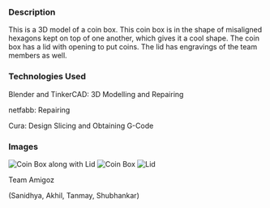 ### Description
This is a 3D model of a coin box. This coin box is in the shape of misaligned hexagons kept on top of one another, which gives it a cool shape. The coin box has a lid with opening to put coins. The lid has engravings of the team members as well.

### Technologies Used
Blender and TinkerCAD: 3D Modelling and Repairing

netfabb: Repairing

Cura: Design Slicing and Obtaining G-Code

### Images
![Coin Box along with Lid](https://github.com/sayhitosandy/Coin_Box-3D_Printing/blob/master/Images/IMG_20151107_210824.jpg)
![Coin Box](https://github.com/sayhitosandy/Coin_Box-3D_Printing/blob/master/Images/IMG_20151117_180207.jpg)
![Lid](https://github.com/sayhitosandy/Coin_Box-3D_Printing/blob/master/Images/IMG_20151117_180225.jpg)

Team Amigoz

(Sanidhya, Akhil, Tanmay, Shubhankar)
